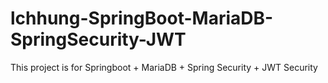 # lchhung-SpringBoot-MariaDB-SpringSecurity-JWT
This project is for Springboot + MariaDB + Spring Security + JWT Security
